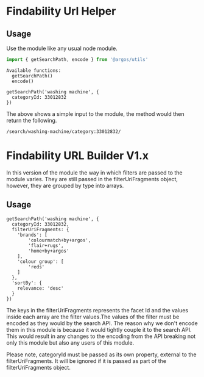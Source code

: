 # Findability Url Helper

## Usage

Use the module like any usual node module.

```js
import { getSearchPath, encode } from '@argos/utils'
```

```
Available functions:
  getSearchPath()
  encode()
```

```
getSearchPath('washing machine', {
  categoryId: 33012832
})
```

The above shows a simple input to the module, the method would then return the
following.

```
/search/washing-machine/category:33012832/
```

# Findability URL Builder V1.x

In this version of the module the way in which filters are passed to the module
varies. They are still passed in the filterUriFragments object, however, they
are grouped by type into arrays.

## Usage

```
getSearchPath('washing machine', {
  categoryId: 33012832,
  filterUriFragments: {
    'brands': [
        'colourmatch+by+argos',
        'flair+rugs',
        'home+by+argos'
    ],
    'colour group': [
        'reds'
    ]
  },
  'sortBy': {
    relevance: 'desc'
  }
})
```

The keys in the filterUriFragments represents the facet Id and the values inside
each array are the filter values.The values of the filter must be encoded as
they would by the search API. The reason why we don't encode them in this module
is because it would tightly couple it to the search API. This would result in
any changes to the encoding from the API breaking not only this module but also
any users of this module.

Please note, categoryId must be passed as its own property, external to the
filterUriFragments. It will be ignored if it is passed as part of the
filterUriFragments object.
